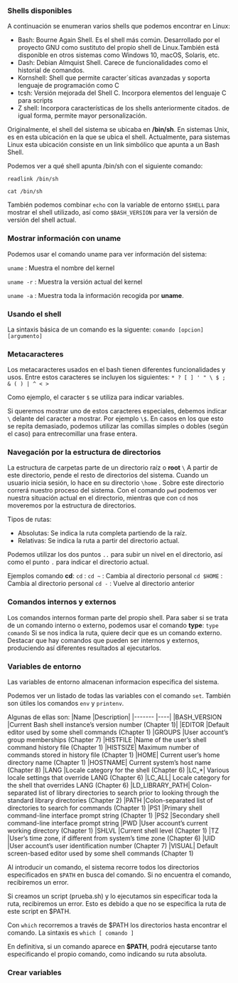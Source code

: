 ### Shells disponibles
A continuación se enumeran varios shells que podemos encontrar en Linux:

- Bash: Bourne Again Shell. Es el shell más común.  Desarrollado por el proyecto GNU como sustituto del propio shell de Linux.También está disponible en otros sistemas como Windows 10, macOS, Solaris, etc.
- Dash: Debian Almquist Shell. Carece de funcionalidades como el historial de comandos.
- Kornshell: Shell que permite caracter´siticas avanzadas y soporta lenguaje de programación como C
- tcsh: Versión mejorada del Shell C. Incorpora elementos del lenguaje C para scripts
- Z shell: Incorpora características de los shells anteriormente citados. de igual forma, permite mayor personalización.

Originalmente, el shell del sistema se ubicaba en **/bin/sh**. En sistemas Unix, es en esta ubicación en la que se ubica el shell.
Actualmente, para sistemas Linux esta ubicación consiste en un link simbólico que apunta a un Bash Shell.

Podemos ver a qué shell apunta /bin/sh con el siguiente comando:

`readlink /bin/sh`

`cat /bin/sh`

También podemos combinar `echo` con  la variable de entorno `$SHELL` para mostrar el shell utilizado, así como `$BASH_VERSION` para ver la versión de versión del shell actual.


### Mostrar información con uname
Podemos usar el comando uname para ver información del sistema:

`uname` : Muestra el nombre del kernel

`uname -r` : Muestra la versión actual del kernel

`uname -a` : Muestra toda la información recogida por **uname**.


### Usando el shell
La sintaxis básica de un comando es la siguente:
`comando [opcion] [argumento]`

### Metacaracteres
Los metacaracteres usados en el bash tienen diferentes funcionalidades y usos. Entre estos caracteres se incluyen los siguientes:
` * ? [ ] ' " \ $ ; & ( ) | ^ < > `

Como ejemplo, el caracter `$` se utiliza para indicar variables.

Si queremos mostrar uno de estos caracteres especiales, debemos indicar `\` delante del caracter a mostrar. Por ejemplo `\$`.
En casos en los que esto se repita demasiado, podemos utilizar las comillas simples o dobles (según el caso) para entrecomillar una frase entera.


### Navegación por la estructura de directorios
La estructura de carpetas parte de un directorio raíz o __root__  `\`
A partir de este directorio, pende el resto de directorios del sistema.
Cuando un usuario inicia sesión, lo hace en su directorio `\home` . Sobre este directorio correrá nuestro proceso del sistema.
Con el comando `pwd` podemos ver nuestra situación actual en el directorio, mientras que con `cd` nos moveremos por la estructura de directorios.

Tipos de rutas:
- Absolutas: Se indica la ruta completa partiendo de la raíz.
- Relativas: Se indica la ruta a partir del directorio actual.

Podemos utilizar los dos puntos `..`  para subir un nivel en el directorio, así como el punto `.` para indicar el directorio actual.

Ejemplos comando __cd__:
`cd` : 
`cd ~` : Cambia al directorio personal
`cd $HOME` : Cambia al directorio personal
`cd -` : Vuelve al directorio anterior


### Comandos internos y externos
Los comandos internos forman parte del propio shell.
Para saber si se trata de un comando interno o externo, podemos usar el comando __type__:
`type comando`
Si se nos indica la ruta, quiere decir que es un comando externo.
Destacar que hay comandos que pueden ser internos y externos, produciendo así diferentes resultados al ejecutarlos.


### Variables de entorno
Las variables de entorno almacenan informacion especifica del sistema. 

Podemos ver un listado de todas las variables con el comando `set`.
También son útiles los comandos `env` y `printenv`.


Algunas de ellas son:
|Name |Description|
|------- |----|
|BASH_VERSION   |Current Bash shell instance’s version number (Chapter 1)|
|EDITOR |Default editor used by some shell commands (Chapter 1)
|GROUPS |User account’s group memberships (Chapter 7)
|HISTFILE |Name of the user’s shell command history file (Chapter 1)
|HISTSIZE| Maximum number of commands stored in history file (Chapter 1)
|HOME| Current user’s home directory name (Chapter 1)
|HOSTNAME| Current system’s host name (Chapter 8)
|LANG |Locale category for the shell (Chapter 6)
|LC_*| Various locale settings that override LANG (Chapter 6)
|LC_ALL| Locale category for the shell that overrides LANG (Chapter 6)
|LD_LIBRARY_PATH| Colon-separated list of library directories to search prior to looking through the standard library directories (Chapter 2)
|PATH |Colon-separated list of directories to search for commands (Chapter 1)
|PS1 |Primary shell command-line interface prompt string (Chapter 1)
|PS2 |Secondary shell command-line interface prompt string
|PWD |User account’s current working directory (Chapter 1)
|SHLVL |Current shell level (Chapter 1)
|TZ |User’s time zone, if different from system’s time zone (Chapter 6)
|UID |User account’s user identification number (Chapter 7)
|VISUAL| Default screen-based editor used by some shell commands (Chapter 1)


Al introducir un comando, el sistema recorre todos los directorios especificados en `$PATH` en busca del comando. Si no encuentra el comando, recibiremos un error.

Si creamos un script (prueba.sh) y lo ejecutamos sin especificar toda la ruta, recibiremos un error. Esto es debido a que no se especifica la ruta de este script en $PATH.

Con `which` recorremos a través de $PATH los directorios hasta encontrar el comando. La sintaxis es `which [ comando ]`

En definitiva, si un comando aparece en __$PATH__, podrá ejecutarse tanto especificando el propio comando, como indicando su ruta absoluta.



### Crear variables
